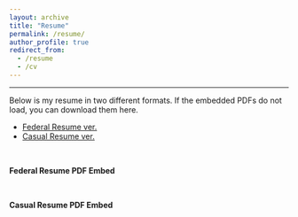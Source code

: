 ```yaml
---
layout: archive
title: "Resume"
permalink: /resume/
author_profile: true
redirect_from:
  - /resume
  - /cv
---
```


------
Below is my resume in two different formats. If the embedded PDFs do not load, you can download them here.
* [Federal Resume ver.](http://heej-jhj.github.io/files/WTFederalResume.pdf)
* [Casual Resume ver.](http://heej-jhj.github.io/files/WTCasualResume.pdf)

<br>

**Federal Resume PDF Embed**
<object data="/files/WTFederalResume.pdf" width="1000" height="1000" type='application/pdf'></object>

<br>

**Casual Resume PDF Embed**
<object data="/files/WTCasualResume.pdf" width="1000" height="1000" type='application/pdf'></object>